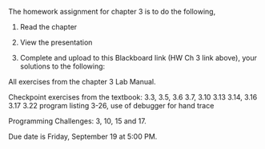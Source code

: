 The homework assignment for chapter 3 is to do the following,

1. Read the chapter
2. View the presentation

3. Complete and upload to this Blackboard link (HW Ch 3 link above), your solutions to the following:

All exercises from the chapter 3 Lab Manual.

Checkpoint exercises from the textbook:
3.3, 3.5, 3.6
3.7, 3.10
3.13
3.14, 3.16
3.17
3.22
program listing 3-26, use of debugger for hand trace

Programming Challenges: 3, 10, 15 and 17.

Due date is Friday, September 19 at 5:00 PM.
